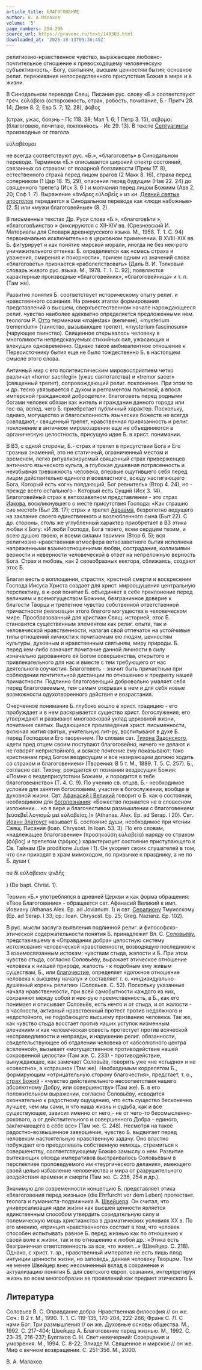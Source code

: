```yaml
---
article_title: БЛАГОГОВЕНИЕ
author: В. А.Малахов
volume: '5'
page_numbers: 294-296
source_url: https://pravenc.ru/text/149303.html
downloaded_at: '2025-10-13T09:36:45Z'
---
```


религиозно-нравственное чувство, выражающее любовно-почтительное отношение к превосходящему человеческую субъективность,- Богу, святыням, высшим ценностям бытия; основное религ. переживание непосредственного присутствия Божия в мире и в жизни.

В Синодальном переводе Свящ. Писания рус. слову «Б.» соответствуют греч. εὐλάβεια (осторожность, страх, робость, почитание, Б.- Притч 28. 14; Деян 8. 2; Евр 5. 7; 12. 28), ϕόβοϛ

(страх, ужас, боязнь - Пс 118. 38; Мал 1. 6; 1 Петр 3. 15), σέβομαι (благоговею, почитаю, поклоняюсь - Ис 29. 13). В тексте [Септуагинты](https://pravenc.ru/text/Септуагинты.html) производные от глагола 

εὐλαβέομαι

не всегда соответствуют рус. «Б.», «благоговеть» в Синодальном переводе. Термином «Б.» описывается широкий спектр состояний, связанных со страхом: от позорной боязливости (Прем 17. 8), естественного страха перед лицом врагов (2 Макк 8. 16), страха перед соперником (1 Цар 18. 15, 29), опасения перед будущим (Нав 22. 24) до священного трепета (Исх 3. 6 ) и молчания перед лицом Божиим (Авв 2. 20; Соф 1. 7). Выражение «ἄνδρεϛ εὐλαβεἶϛ
» из кн. [Деяний святых апостолов](<https://pravenc.ru/text/Деяний святых апостолов.html>) передается в Синодальном переводе как «люди набожные» (2. 5) или «мужи благоговейные» (8. 2).

В письменных текстах Др. Руси слова «Б.», «<span class="cu">благоговѣти</span> », «<span class="cu">благоговѣинство</span> » фиксируются с XII-XIV вв. (Срезневский И. Материалы для Словаря древнерусского языка. М., 1958. Т. 1. С. 94) первоначально исключительно в церковном применении. В XVIII-XIX вв. Б. фигурирует и как понятие мирской морали, иногда не без нек-рого уничижительного оттенка: Б. определяется как «смесь страха и уважения, смирения и покорности», причем одним из значений слова «благоговеть» признается «раболепствовать» (Даль В. И. Толковый словарь живого рус. языка. М., 1978. Т. 1. С. 92); появляются характерные производные «благоговейник», «благоговейница» и т. п. (Там же).

Развитие понятия Б. соответствует историческому опыту религ. и нравственного сознания. На ранних этапах формирования представлений о высшем, сверхъестественном начале нарождающееся религ. чувство наиболее адекватно определяется предложенными нем. теологом Р. [Отто](https://pravenc.ru/text/Отто.html) терминами «majestas» (величие), «mysterium tremendum» (таинство, вызывающее трепет), «mysterium fascinosum» (чарующее таинство). Священное открывалось человеку в многоликости непредсказуемых стихийных сил, ужасающих и влекущих одновременно. Однако такое амбивалентное отношение к Первоисточнику бытия еще не было тождественно Б. в настоящем смысле этого слова.

Античный мир с его политеистическим мировосприятием четко различал «horror sacrilegii» (ужас святотатства) и «tremor sacer» (священный трепет), сопровождающий религ. поклонение. При этом то и др. тесно увязывается с духом и регламентом полисной, а впосл. имперской гражданской добродетели: благоговеть перед родными богами человек обязан как житель и гражданин данного города или гос-ва, вслед. чего Б. приобретает публичный характер. Поскольку, однако, могущество и благосклонность языческих божеств не всегда совпадают,- священный трепет, нравственная привязанность и религ. поклонение в античном мировоззрении еще не объединяются в органическую целостность, присущую идее Б. в христ. понимании.

В ВЗ, с одной стороны, Б.- страх и трепет в присутствии Бога и Его грозных знамений, это не статичный, ограниченный местом и временем, легко ритуализируемый священный страх приверженцев античного языческого культа, а глубокая душевная потрясенность и неизбывная тревожность человека, впервые ощутившего себя перед лицом действительно единого и всевластного, всюду настигающего Бога, Который есть «огнь поядающий, Бог ревнитель» (Втор 4. 24), но - прежде всего остального - Который есть Сущий (Исх 3. 14). Благоговейный страх в ветхозаветном представлении - это страх [Иакова](https://pravenc.ru/text/Иаков.html), воскликнувшего о месте присутствия Господа: «Как страшно сие место!» (Быт 28. 17); страх и трепет [Авраама](https://pravenc.ru/text/АВРААМ.html), безропотно ведущего на заклание своего единственного и возлюбленного сына (Быт 22). С др. стороны, столь же углубленный характер приобретает в ВЗ этика любви к Богу: «И люби Господа, Бога твоего, всем сердцем твоим, и всею душою твоею, и всеми силами твоими» (Втор 6. 5); вся религиозно-нравственная атмосфера ветхозаветного бытия исполнена напряженными взаимоотношениями любви, сострадания, коллизиями верности и неверности человеческой в ответ на непреложную верность Бога. Страх и любовь, как 2 своеобразных вектора, сближаясь, создают этос Б.

Благая весть о воплощении, страстях, крестной смерти и воскресении Господа Иисуса Христа создает для христ. мироощущения центральную перспективу, в к-рой понятие Б. объединяет в себе преклонение перед величием и всемогуществом Божиим, безграничное доверие к благости Творца и трепетное чувство собственной ответственной причастности реализации этого благого могущества в человеческом мире. Прообразованный для христиан Свящ. историей, этос Б. становится существенным элементом как религ. опыта, так и человеческой нравственности, налагая свой отпечаток на устойчивые типы отношений личности к почитаемым ею людям, ценностям культуры, духовным и нравственным святыням, миру природы. Б. перед кем-либо означает почитание данной личности в силу изначально дарованного ей Богом совершенства, открытого и привлекательного для нас и вместе с тем требующего от нас деятельного соучастия. Благоговеть - значит быть причастным при соблюдении почтительной дистанции по отношению к предмету нашей причастности. Подлинно благоговеющий добровольно умаляет себя перед благоговеемым, тем самым открывая в нем и для себя новые возможности одухотворенного действия и возрастания.

Очерченное понимание Б. глубоко вошло в христ. традицию - его пробуждает и в нем раскрывается существо христ. богослужения, его утверждают и развивают многовековой уклад церковной жизни, почитание святых. Выдающиеся произведения христ. письменности, включая жития святых, учительную лит-ру, воспитывают в духе Б. перед Господом и Его творением. По словам свт. [Тихона Задонского](<https://pravenc.ru/text/Тихона Задонского.html>), «дети пред отцем своим поступают благоговейно, ничего не делают и не говорят непристойного, и всякое почтение ему показывают: тако христианам пред Богом вездесущим и все назирающим должно ходить со страхом и благоговением» (Творения: В 5 т. М., 1889. Т. 5. С. 257). Б., согласно свт. Тихону, рождается от познания вездесущия Божия: «Помни о вездеприсутствии Божием, и породится в тебе благоговеинство» (Т. 4. С. 9). По учению св. отцов, Б.- необходимое условие для занятия богословием, участия в богослужении, вообще в духовной жизни. Свт. [Афанасий I Великий](<https://pravenc.ru/text/Афанасий I Великий.html>) говорит о Б. как о состоянии, необходимом для [богопознания](https://pravenc.ru/text/богопознания.html): «Божество познается не в словесном изложении... но в вере и благочестивом размышлении с благоговением (εὐσεβεἶ λογισμὦ μεἰ εὐλαβείαϛ.)» (Athanas. Alex. Ep. ad Serap. I 20). Свт. [Иоанн Златоуст](<https://pravenc.ru/text/Иоанн Златоуст.html>) называет Б. состояние души, необходимое при чтении Свящ. Писания (Ioan. Chrysost. In Ioan. 53. 3). По его словам, «надлежащее благоговение» (προσηκοὐση εὐλαβεία) наряду со страхом (ϕόβοϛ) и трепетом (τρόμοϛ
) характеризует состояние приступающего к Св. Тайнам (De proditione Judae I 1). Он укоряет своих слушателей в том, что они приходят в храм мимоходом, по привычке к празднику, а не по Б. души (

οὐ δἰ εὐλάβειαν ψνΔἦϛ 

) (De bapt. Christ. 1).

Термин «Б.» употреблялся в древней Церкви и как форма обращения: «Твое Благоговение» - обращается свт. Афанасий Великий к имп. Иовиану (Athanas Alex. Ep. ad Jovianum. 1) и свт. [Серапиону](https://pravenc.ru/text/Серапиону.html) Тмуисскому (Ep. ad Serap. I 33; ср.: Ioan. Chrysost. Ep. 25; Greg. Nazianz. Ep. 102).

В рус. мысли заслуга выявления подлинной религ. и философско-этической содержательности понятия Б. принадлежит Вл. С. [Соловьёву](<https://pravenc.ru/text/Соловьёв Д  Н.html>), представившему в «Оправдании добра» целостную систему истолкования человеческой нравственности, возводящую последнюю к 3 взаимосвязанным истокам: чувствам стыда, жалости и Б. При этом чувство стыда, согласно Соловьёву, выражает этическое отношение человека к низшей природе, жалость - к подобным ему живым существам, Б., или [благочестие](https://pravenc.ru/text/благочестие.html), определяет «должное отношение человека к высшему началу» и составляет т. о. «индивидуально-душевный корень религии» (Соловьев. С. 52). Поскольку указанные начала нравственности, при всей самобытности каждого из них, сохраняют между собой и нек-рую преемственность, в Б., как его понимает и описывает Соловьёв, есть нечто и от стыда, и от жалости - в частности, активный нравственный протест против недолжного и недостойного, не подобающего высшему призванию человека. Так же, как чувство стыда восстает против наших уступок низменным влечениям и как человеческая совесть протестует против всяческой несправедливости и неправды, и нарушение религ. обязанности, свидетельствующее об отдалении человека от «абсолютного центра вселенной», вызывает «могущественное противодействие нашей сокровенной целости» (Там же. С. 233) - противодействие, вынуждающее, как замечает Соловьёв, говорить уже «не «стыдно» и не «совестно», а «страшно» (Там же). Необходимым коррелятом Б., формирующим «отрицательную сторону благочестия», предстает, т. о., [страх Божий](<https://pravenc.ru/text/страх Божий.html>) - «чувство действительного несоответствия нашего абсолютному Добру, или совершенству» (Там же). Б. в его положительном выражении, согласно Соловьёву, «сводится окончательно к радостному ощущению, что есть существо бесконечно лучшее, чем мы сами, и что наша жизнь и судьба, как и все существующее, зависит именно от него,- не от чего-то бессмысленно-рокового, а от действительного и совершенного Добра - единого, заключающего в себе все» (Там же. С. 248). Несмотря на такое радостно-возвышенное завершение, чувство Б. выдвигает перед человеком настоятельную нравственную задачу. Оно властно побуждает его преодолевать собственную немощь, стремиться к совершенству, соответствующему Божию замыслу о нем. Развитие вытекающих отсюда императивов выстраивалось Соловьёвым в перспективе проповедуемого им «теургического делания», имеющего своей целью избавление человечества и мира от разрушительного воздействия времени и смерти (Там же. С. 236, 254 и др.).

Значимую для современности концепцию Б. представляет этика «благоговения перед жизнью» (die Ehrfurcht vor dem Leben) протестант. теолога и гуманиста-подвижника А. [Швейцера](https://pravenc.ru/text/Швейцера.html). Он считал, что универсализация идеи жизни как высшей ценности является единственным способом утвердить созидательную силу и полемическую мощь христианства в драматических условиях XX в. По его мнению, «принцип нравственного» состоит в том, что человек способен испытывать равное Б. перед жизнью как по отношению к своей воле к жизни, так и по отношению к любой др.: «Этика есть безграничная ответственность за все, что живет...» (Швейцер. С. 218). Однако, с христ. т. зр., нравственный императив не есть лишь плод интуиции ценности жизни, но заповедь, данная человеку Творцом. Тем не менее Швейцер внес несомненный вклад в сохранение и актуализацию понятия Б. для светского европ. сознания, интерпретируя жизнь во всем многообразии ее проявлений как предмет этического Б.

## Литература

Соловьев В. С. Оправдание добра: Нравственная философия // он же. Соч.: В 2 т. М., 1990. Т. 1. С. 119-135, 170-204, 222-266; Франк С. Л. С нами Бог: Три размышления // он же. Духовные основы общества. М., 1992. С. 217-404; Швейцер А. Благоговение перед жизнью. М., 1992. С. 23-35, 216-237; Булгаков С. Н. Свет невечерний: Созерцания и умозрения. М., 1994. С. 8-22; Элиаде М. Священное и мирское // он же. Миф о вечном возвращении. С. 251-356. М., 2000.

В. А.  Малахов

